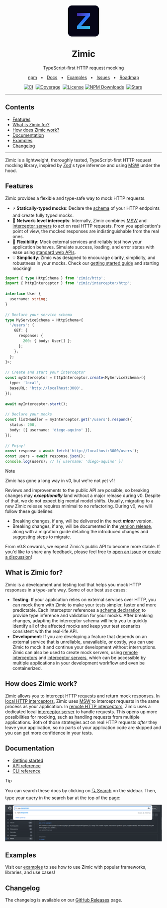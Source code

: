 <p align="center">
  <img src="../zimic.png" align="center" width="100px" height="100px">
</p>

<h1 align="center">
  Zimic
</h1>

<p align="center">
  TypeScript-first HTTP request mocking
</p>

<p align="center">
  <a href="https://www.npmjs.com/package/zimic">npm</a>
  <span>&nbsp;&nbsp;•&nbsp;&nbsp;</span>
  <a href="https://github.com/zimicjs/zimic/wiki">Docs</a>
  <span>&nbsp;&nbsp;•&nbsp;&nbsp;</span>
  <a href="#examples">Examples</a>
  <span>&nbsp;&nbsp;•&nbsp;&nbsp;</span>
  <a href="https://github.com/zimicjs/zimic/issues">Issues</a>
  <span>&nbsp;&nbsp;•&nbsp;&nbsp;</span>
  <a href="https://github.com/orgs/zimicjs/projects/1/views/5">Roadmap</a>
</p>

<div align="center">

[![CI](https://github.com/zimicjs/zimic/actions/workflows/ci.yaml/badge.svg?branch=canary)](https://github.com/zimicjs/zimic/actions/workflows/ci.yaml)&nbsp;
[![Coverage](https://img.shields.io/badge/Coverage-100%25-31C654?labelColor=353C43)](https://github.com/zimicjs/zimic/actions)&nbsp;
[![License](https://img.shields.io/github/license/zimicjs/zimic?color=0E69BE&label=License&labelColor=353C43)](https://github.com/zimicjs/zimic/blob/canary/LICENSE.md)
[![NPM Downloads](https://img.shields.io/npm/dm/zimic?style=flat&logo=npm&color=0E69BE&label=Downloads&labelColor=353C43)](https://www.npmjs.com/package/zimic)&nbsp;
[![Stars](https://img.shields.io/github/stars/zimicjs/zimic)](https://github.com/zimicjs/zimic)&nbsp;

</div>

---

## Contents <!-- omit from toc -->

- [Features](#features)
- [What is Zimic for?](#what-is-zimic-for)
- [How does Zimic work?](#how-does-zimic-work)
- [Documentation](#documentation)
- [Examples](#examples)
- [Changelog](#changelog)

---

Zimic is a lightweight, thoroughly tested, TypeScript-first HTTP request mocking library, inspired by
[Zod](https://github.com/colinhacks/zod)'s type inference and using [MSW](https://github.com/mswjs/msw) under the hood.

## Features

Zimic provides a flexible and type-safe way to mock HTTP requests.

- :zap: **Statically-typed mocks**: Declare the
  [schema](https://github.com/zimicjs/zimic/wiki/api‐zimic‐interceptor‐http‐schemas) of your HTTP endpoints and create
  fully typed mocks.
- :link: **Network-level intercepts**: Internally, Zimic combines [MSW](https://github.com/mswjs/msw) and
  [interceptor servers](https://github.com/zimicjs/zimic/wiki/cli‐zimic‐server) to act on real HTTP requests. From you
  application's point of view, the mocked responses are indistinguishable from the real ones.
- :wrench: **Flexibility**: Mock external services and reliably test how your application behaves. Simulate success,
  loading, and error states with ease using [standard web APIs](https://developer.mozilla.org/docs/Web/API).
- :bulb: **Simplicity**: Zimic was designed to encourage clarity, simplicity, and robustness in your mocks. Check our
  [getting started guide](https://github.com/zimicjs/zimic/wiki/getting‐started) and starting mocking!

```ts
import { type HttpSchema } from 'zimic/http';
import { httpInterceptor } from 'zimic/interceptor/http';

interface User {
  username: string;
}

// Declare your service schema
type MyServiceSchema = HttpSchema<{
  '/users': {
    GET: {
      response: {
        200: { body: User[] };
      };
    };
  };
}>;

// Create and start your interceptor
const myInterceptor = httpInterceptor.create<MyServiceSchema>({
  type: 'local',
  baseURL: 'http://localhost:3000',
});

await myInterceptor.start();

// Declare your mocks
const listHandler = myInterceptor.get('/users').respond({
  status: 200,
  body: [{ username: 'diego-aquino' }],
});

// Enjoy!
const response = await fetch('http://localhost:3000/users');
const users = await response.json();
console.log(users); // [{ username: 'diego-aquino' }]
```

> [!NOTE]
>
> Zimic has gone a long way in v0, but we're not yet v1!
>
> Reviews and improvements to the public API are possible, so breaking changes may **_exceptionally_** land without a
> major release during v0. Despite of that, we do not expect big mental model shifts. Usually, migrating to a new Zimic
> release requires minimal to no refactoring. During v0, we will follow these guidelines:
>
> - Breaking changes, if any, will be delivered in the next **_minor_** version.
> - Breaking changes, if any, will be documented in the [version release](https://github.com/zimicjs/zimic/releases),
>   along with a migration guide detailing the introduced changes and suggesting steps to migrate.
>
> From v0.8 onwards, we expect Zimic's public API to become more stable. If you'd like to share any feedback, please
> feel free to [open an issue](https://github.com/zimicjs/zimic/issues) or
> [create a discussion](https://github.com/zimicjs/zimic/discussions/new/choose)!

## What is Zimic for?

Zimic is a development and testing tool that helps you mock HTTP responses in a type-safe way. Some of our best use
cases:

- **Testing**: If your application relies on external services over HTTP, you can mock them with Zimic to make your
  tests simpler, faster and more predictable. Each interceptor references a
  [schema declaration](api‐zimic‐interceptor‐http‐schemas) to provide type inference and validation for your mocks.
  After breaking changes, adapting the interceptor schema will help you to quickly identify all of the affected mocks
  and keep your test scenarios consistent with the real-life API.
- **Development**: If you are developing a feature that depends on an external service that is unreliable, unavailable,
  or costly, you can use Zimic to mock it and continue your development without interruptions. Zimic can also be used to
  create mock servers, using [remote interceptors](getting‐started#remote-http-interceptors) and
  [interceptor servers](cli‐zimic‐server), which can be accessible by multiple applications in your development workflow
  and even be containerized.

## How does Zimic work?

Zimic allows you to intercept HTTP requests and return mock responses. In
[local HTTP interceptors](getting‐started#local-http-interceptors), Zimic uses [MSW](https://github.com/mswjs/msw) to
intercept requests in the same process as your application. In
[remote HTTP interceptors](getting‐started#remote-http-interceptors), Zimic uses a dedicated local
[interceptor server](cli‐zimic‐server) to handle requests. This opens up more possibilities for mocking, such as
handling requests from multiple applications. Both of those strategies act on real HTTP requests _after_ they leave your
application, so no parts of your application code are skipped and you can get more confidence in your tests.

## Documentation

- [Getting started](getting‐started)
- [API reference](api‐zimic)
- [CLI reference](cli‐zimic)

> [!TIP]
>
> You can search these docs by clicking on
> [🔍 Search](https://github.com/search?q=repo%3Azimicjs%2Fzimic+with&type=wikis) on the sidebar. Then, type your query
> in the search bar at the top of the page:
>
> ![Using the GitHub search bar](./home-wiki-search.png)

## Examples

Visit our [examples](../../examples/README.md) to see how to use Zimic with popular frameworks, libraries, and use
cases!

## Changelog

The changelog is available on our [GitHub Releases](https://github.com/zimicjs/zimic/releases) page.
